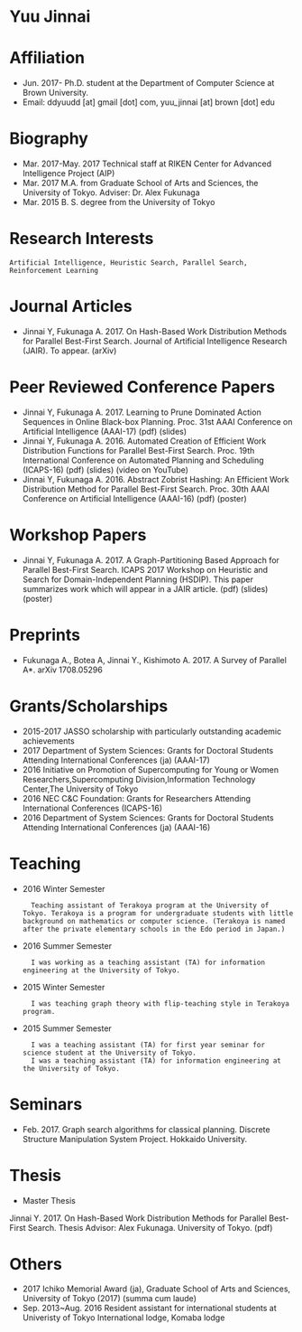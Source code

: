 # Yuu Jinnai 
# Affiliation

- Jun. 2017- Ph.D. student at the Department of Computer Science at Brown University.
- Email: ddyuudd [at] gmail [dot] com, yuu_jinnai [at] brown [dot] edu


# Biography

- Mar. 2017-May. 2017 Technical staff at RIKEN Center for Advanced Intelligence Project (AIP)
- Mar. 2017  M.A. from Graduate School of Arts and Sciences, the University of Tokyo. Adviser: Dr. Alex Fukunaga
- Mar. 2015   B. S. degree from the University of Tokyo

# Research Interests

    Artificial Intelligence, Heuristic Search, Parallel Search, Reinforcement Learning

# Journal Articles

- Jinnai Y, Fukunaga A. 2017. On Hash-Based Work Distribution Methods for Parallel Best-First Search. Journal of Artificial Intelligence Research (JAIR). To appear. (arXiv)

# Peer Reviewed Conference Papers

- Jinnai Y, Fukunaga A. 2017. Learning to Prune Dominated Action Sequences in Online Black-box Planning. Proc. 31st AAAI Conference on Artificial Intelligence (AAAI-17) (pdf) (slides)
- Jinnai Y, Fukunaga A. 2016. Automated Creation of Efficient Work Distribution Functions for Parallel Best-First Search. Proc. 19th International Conference on Automated Planning and Scheduling (ICAPS-16) (pdf) (slides) (video on YouTube)
- Jinnai Y, Fukunaga A. 2016. Abstract Zobrist Hashing: An Efficient Work Distribution Method for Parallel Best-First Search. Proc. 30th AAAI Conference on Artificial Intelligence (AAAI-16) (pdf) (poster)

# Workshop Papers

- Jinnai Y, Fukunaga A. 2017. A Graph-Partitioning Based Approach for Parallel Best-First Search. ICAPS 2017 Workshop on Heuristic and Search for Domain-Independent Planning (HSDIP). This paper summarizes work which will appear in a JAIR article. (pdf) (slides) (poster)

# Preprints

- Fukunaga A., Botea A, Jinnai Y., Kishimoto A. 2017. A Survey of Parallel A*. arXiv 1708.05296

# Grants/Scholarships

- 2015-2017 JASSO scholarship with particularly outstanding academic achievements
- 2017 Department of System Sciences: Grants for Doctoral Students Attending International Conferences (ja) (AAAI-17)
- 2016 Initiative on Promotion of Supercomputing for Young or Women Researchers,Supercomputing Division,Information Technology Center,The University of Tokyo
- 2016 NEC C&C Foundation: Grants for Researchers Attending International Conferences  (ICAPS-16)
- 2016 Department of System Sciences: Grants for Doctoral Students Attending International Conferences (ja) (AAAI-16)

# Teaching

- 2016 Winter Semester

        Teaching assistant of Terakoya program at the University of Tokyo. Terakoya is a program for undergraduate students with little background on mathematics or computer science. (Terakoya is named after the private elementary schools in the Edo period in Japan.)

- 2016 Summer Semester

        I was working as a teaching assistant (TA) for information engineering at the University of Tokyo.

- 2015 Winter Semester

        I was teaching graph theory with flip-teaching style in Terakoya program. 

- 2015 Summer Semester

        I was a teaching assistant (TA) for first year seminar for science student at the University of Tokyo.
        I was a teaching assistant (TA) for information engineering at the University of Tokyo.

# Seminars

- Feb. 2017. Graph search algorithms for classical planning. Discrete Structure Manipulation System Project. Hokkaido University.

# Thesis

- Master Thesis

Jinnai Y. 2017. On Hash-Based Work Distribution Methods for Parallel Best-First Search. Thesis Advisor: Alex Fukunaga. University of Tokyo. (pdf)

# Others

- 2017 Ichiko Memorial Award (ja), Graduate School of Arts and Sciences, University of Tokyo (2017) (summa cum laude)
- Sep. 2013~Aug. 2016 Resident assistant for international students at Univeristy of Tokyo International lodge, Komaba lodge


